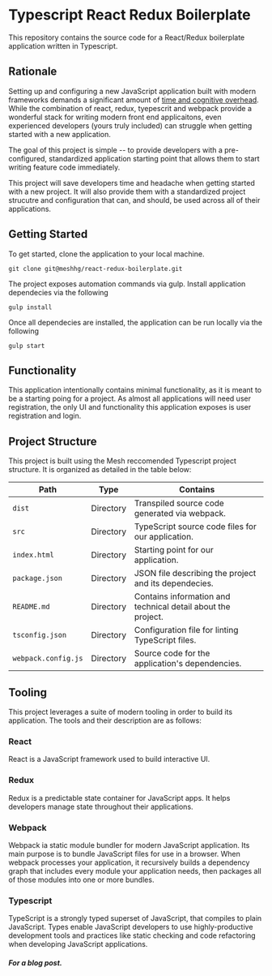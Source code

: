 # Typescript React Redux Boilerplate

This repository contains the source code for a React/Redux boilerplate application written in Typescript. 

## Rationale 

Setting up and configuring a new JavaScript application built with modern frameworks demands a significant amount of [time and cognitive overhead](https://hackernoon.com/how-it-feels-to-learn-javascript-in-2016-d3a717dd577f). While the combination of react, redux, tyepescrit and webpack provide a wonderful stack for writing modern front end applicaitons, even experienced developers (yours truly included) can struggle when getting started with a new application. 

The goal of this project is simple -- to provide developers with a pre-configured, standardized application starting point that allows them to start writing feature code immediately. 

This project will save developers time and headache when getting started with a new project. It will also provide them with a standardized project strucutre and configuration that can, and should, be used across all of their applications. 

## Getting Started

To get started, clone the application to your local machine.

```
git clone git@meshhg/react-redux-boilerplate.git
```

The project exposes automation commands via gulp. Install application dependecies via the following 

```
gulp install
```

Once all dependecies are installed, the application can be run locally via the following

```
gulp start
```

## Functionality 

This application intentionally contains minimal functionality, as it is meant to be a starting poing for a project. As almost all applications will need user registration, the only UI and functionality this application exposes is user registration and login. 

## Project Structure

This project is built using the Mesh reccomended Typescript project structure. It is organized as detailed in the table below:

| Path                  | Type      | Contains                                                            
| ----------------------|-----------|---------------------------------------------------------------|
| `dist`            	| Directory | Transpiled source code generated via webpack.                 |
| `src`                 | Directory | TypeScript source code files for our application.             |
| `index.html`          | Directory | Starting point for our application.                           |
| `package.json`        | Directory | JSON file describing the project and its dependecies.         |
| `README.md`           | Directory | Contains information and technical detail about the project.  |
| `tsconfig.json`       | Directory | Configuration file for linting TypeScript files.              |
| `webpack.config.js`   | Directory | Source code for the application's dependencies.               |    

## Tooling

This project leverages a suite of modern tooling in order to build its application. The tools and their description are as follows:

### React

React is a JavaScript framework used to build interactive UI. 

### Redux 

Redux is a predictable state container for JavaScript apps. It helps developers manage state throughout their applications. 

### Webpack

Webpack ia static module bundler for modern JavaScript application. Its main purpose is to bundle JavaScript files for use in a browser. When webpack processes your application, it recursively builds a dependency graph that includes every module your application needs, then packages all of those modules into one or more bundles.

### Typescript

TypeScript is a strongly typed superset of JavaScript, that compiles to plain JavaScript. Types enable JavaScript developers to use highly-productive development tools and practices like static checking and code refactoring when developing JavaScript applications.

##### For a blog post. 



